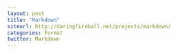 ```yaml
---
layout: post
title: "Markdown"
siteurl: http://daringfireball.net/projects/markdown/
categories: Format
twitter: Markdown
---
```

